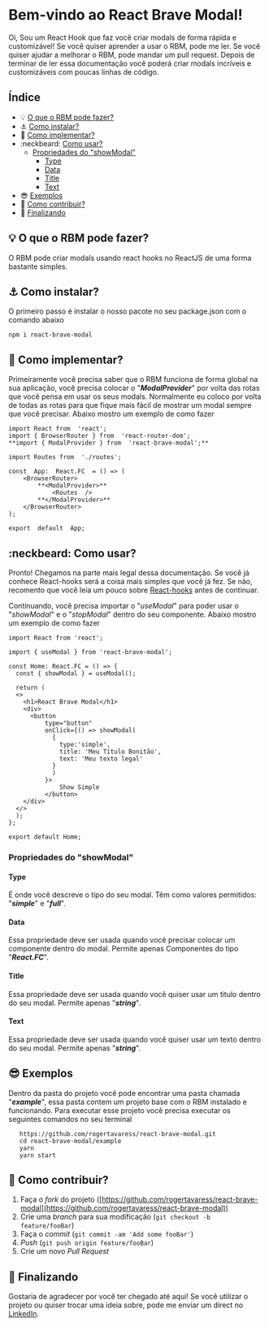 # Bem-vindo ao React Brave Modal!

Oi, Sou um React Hook que faz você criar modals de forma rápida e customizável! Se você quiser aprender a usar o RBM, pode me ler. Se você quiser ajudar a melhorar o RBM, pode mandar um pull request. Depois de terminar de ler essa documentação você poderá criar modals incríveis e customizáveis com poucas linhas de código.

## Índice 

 - :bulb: [O que o RBM pode fazer?](#bulb-o-que-o-rbm-pode-fazer)
 - :anchor: [Como instalar?](#anchor-como-instalar)
 - :space_invader: [Como implementar?](#space_invader-como-implementar)
 - :neckbeard: [Como usar?](#neckbeard-como-usar)
	 - [Propriedades do "showModal"](#propriedades-do-showmodal)
		 - [Type](#type)
		 - [Data](#data)
		 - [Title](#title)
		 - [Text](#text)
 - :sunglasses: [Exemplos](#sunglasses-exemplos)
 - :briefcase: [Como contribuir?](#briefcase-como-contribuir)
 - :panda_face: [Finalizando](#panda_face-finalizando)

## :bulb: O que o RBM pode fazer?

O RBM pode criar modals usando react hooks no ReactJS de uma forma bastante simples.

## :anchor: Como instalar?

O primeiro passo é instalar o nosso pacote no seu package.json com o comando abaixo

    npm i react-brave-modal    

## :space_invader: Como implementar?

Primeiramente você precisa saber que o RBM funciona de forma global na sua aplicação, você precisa colocar o "***ModalProvider***" por volta das rotas que você pensa em usar os seus modals. 
Normalmente eu coloco por volta de todas as rotas para que fique mais fácil de mostrar um modal sempre que você precisar.
Abaixo mostro um exemplo de como fazer

    import React from  'react';
	import { BrowserRouter } from  'react-router-dom';
	**import { ModalProvider } from  'react-brave-modal';**
	
	import Routes from  './routes';

	const  App:  React.FC  = () => (
		<BrowserRouter>
			**<ModalProvider>**
				<Routes  />
			**</ModalProvider>**
		</BrowserRouter>
	);
	
	export  default  App;

## :neckbeard: Como usar?

Pronto! Chegamos na parte mais legal dessa documentação.
Se você já conhece React-hooks será a coisa mais simples que você já fez.
Se não, recomento que você leia um pouco sobre [React-hooks](https://pt-br.reactjs.org/docs/hooks-intro.html) antes de continuar.

Continuando, você precisa importar o "*useModal*" para poder usar o "*showModal*" e o "*stopModal*" dentro do seu componente.
Abaixo mostro um exemplo de como fazer

    import React from 'react';

	import { useModal } from 'react-brave-modal';

	const Home: React.FC = () => {
	  const { showModal } = useModal();

	  return (
	  <>
	    <h1>React Brave Modal</h1>
	    <div>
	      <button 
		      type="button" 
		      onClick={() => showModal(
			    { 
				  type:'simple', 
				  title: 'Meu Título Bonitão', 
				  text: 'Meu texto legal'
				}
				)
			  }>
				  Show Simple
			  </button>
	    </div>
	  </>
	  );
	};

	export default Home;

### Propriedades do "showModal"

#### Type
É onde você descreve o tipo do seu modal.
Têm como valores permitidos: "***simple***" e "***full***".
#### Data
Essa propriedade deve ser usada quando você precisar colocar um componente dentro do modal.
Permite apenas Componentes do tipo "***React.FC***".
#### Title
Essa propriedade deve ser usada quando você quiser usar um titulo dentro do seu modal.
Permite apenas "***string***".
#### Text
Essa propriedade deve ser usada quando você quiser usar um texto dentro do seu modal.
Permite apenas "***string***".

## :sunglasses: Exemplos
Dentro da pasta do projeto você pode encontrar uma pasta chamada "***example***", essa pasta contem um projeto base com o RBM instalado e funcionando.
Para executar esse projeto você precisa executar os seguintes comandos no seu terminal

	   https://github.com/rogertavaress/react-brave-modal.git
	   cd react-brave-modal/example
	   yarn
	   yarn start

## :briefcase: Como contribuir?
1.  Faça o  _fork_  do projeto ([https://github.com/rogertavaress/react-brave-modal](https://github.com/rogertavaress/react-brave-modal))
2.  Crie uma  _branch_  para sua modificação (`git checkout -b feature/fooBar`)
3.  Faça o  _commit_  (`git commit -am 'Add some fooBar'`)
4.  _Push_  (`git push origin feature/fooBar`)
5.  Crie um novo  _Pull Request_

## :panda_face: Finalizando
Gostaria de agradecer por você ter chegado até aqui!
Se você utilizar o projeto ou quiser trocar uma ideia sobre, pode me enviar um direct no [LinkedIn](https://www.linkedin.com/in/rogertavaress).
